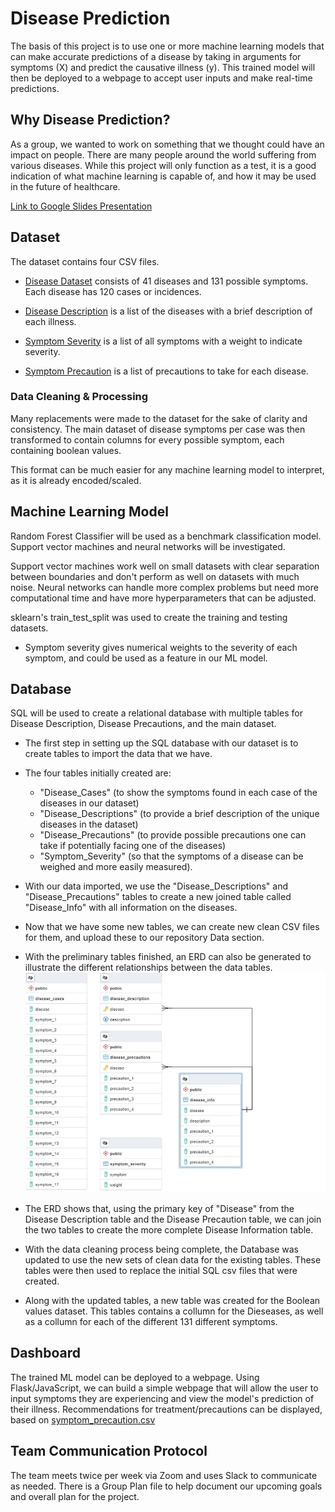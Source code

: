 # Disease Prediction

The basis of this project is to use one or more machine learning models that can make accurate predictions of a disease by taking in arguments for symptoms (X) and predict the causative illness (y). This trained model will then be deployed to a webpage to accept user inputs and make real-time predictions. 

## Why Disease Prediction?
As a group, we wanted to work on something that we thought could have an impact on people. There are many people around the world suffering from various diseases. While this project will only function as a test, it is a good indication of what machine learning is capable of, and how it may be used in the future of healthcare.

[Link to Google Slides Presentation](https://docs.google.com/presentation/d/17sEjf6EPZSJ9EY5Vl9RA3tWl3OAGQc6XCYFe-FfR_w0/edit?usp=sharing)

## Dataset

The dataset contains four CSV files.

* [Disease Dataset](./Data/Cleaned/dataset_clean.csv) consists of 41 diseases and 131 possible symptoms. Each disease has 120 cases or incidences.

* [Disease Description](./Data/Cleaned/disease_description_clean.csv) is a list of the diseases with a brief description of each illness.

* [Symptom Severity](./Data/Cleaned/symptom_severity_clean.csv) is a list of all symptoms with a weight to indicate severity.

* [Symptom Precaution](./Data/Cleaned/disease_precaution_clean.csv) is a list of precautions to take for each disease.

### Data Cleaning & Processing

Many replacements were made to the dataset for the sake of clarity and consistency. The main dataset of disease symptoms per case was then transformed to contain columns for every possible symptom, each containing boolean values.

<!-- Pictures of the DataFrame before and after boolean transformation -->

This format can be much easier for any machine learning model to interpret, as it is already encoded/scaled.

## Machine Learning Model

Random Forest Classifier will be used as a benchmark classification model. Support vector machines and neural networks will be investigated.

Support vector machines work well on small datasets with clear separation between boundaries and don't perform as well on datasets with much noise. Neural networks can handle more complex problems but need more computational time and have more hyperparameters that can be adjusted.

sklearn's train_test_split was used to create the training and testing datasets.

* Symptom severity gives numerical weights to the severity of each symptom, and could be used as a feature in our ML model.

## Database

SQL will be used to create a relational database with multiple tables for Disease Description, Disease Precautions, and the main dataset.

* The first step in setting up the SQL database with our dataset is to create tables to import the data that we have. 
* The four tables initially created are:
  - "Disease_Cases" (to show the symptoms found in each case of the diseases in our dataset) 
  - "Disease_Descriptions" (to provide a brief description of the unique diseases in the dataset) 
  - "Disease_Precautions" (to provide possible precautions one can take if potentially facing one of the diseases)
  - "Symptom_Severity" (so that the symptoms of a disease can be weighed and more easily measured).
* With our data imported, we use the "Disease_Descriptions" and "Disease_Precautions" tables to create a new joined table called "Disease_Info" with all information on the diseases. 
* Now that we have some new tables, we can create new clean CSV files for them, and upload these to our repository Data section.
* With the preliminary tables finished, an ERD can also be generated to illustrate the different relationships between the data tables.
![ERD](ERD.JPG)

* The ERD shows that, using the primary key of "Disease" from the Disease Description table and the Disease Precaution table, we can join the two tables to create the more complete Disease Information table. 

* With the data cleaning process being complete, the Database was updated to use the new sets of clean data for the existing tables. These tables were then used to replace the initial SQL csv files that were created.
* Along with the updated tables, a new table was created for the Boolean values dataset. This tables contains a collumn for the Dieseases, as well as a collumn for each of the different 131 different symptoms. 

## Dashboard
The trained ML model can be deployed to a webpage. Using Flask/JavaScript, we can build a simple webpage that will allow the user to input symptoms they are experiencing and view the model's prediction of their illness. Recommendations for treatment/precautions can be displayed, based on [symptom_precaution.csv](./Data/symptom_precaution.csv) 

## Team Communication Protocol
The team meets twice per week via Zoom and uses Slack to communicate as needed. There is a Group Plan file to help document our upcoming goals and overall plan for the project.
